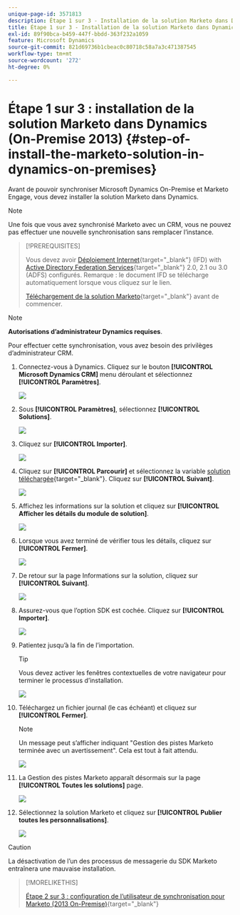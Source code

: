 ```yaml
---
unique-page-id: 3571813
description: Étape 1 sur 3 - Installation de la solution Marketo dans Dynamics (On-Premise 2013) - Documents Marketo - Documentation du produit
title: Étape 1 sur 3 - Installation de la solution Marketo dans Dynamics (On-Premise 2013)
exl-id: 89f90bca-b459-447f-bbdd-363f232a1059
feature: Microsoft Dynamics
source-git-commit: 821d69736b1cbeac0c80718c58a7a3c471387545
workflow-type: tm+mt
source-wordcount: '272'
ht-degree: 0%

---
```


# Étape 1 sur 3 : installation de la solution Marketo dans Dynamics (On-Premise 2013) {#step-of-install-the-marketo-solution-in-dynamics-on-premises}

Avant de pouvoir synchroniser Microsoft Dynamics On-Premise et Marketo Engage, vous devez installer la solution Marketo dans Dynamics.

>[!NOTE]
>
>Une fois que vous avez synchronisé Marketo avec un CRM, vous ne pouvez pas effectuer une nouvelle synchronisation sans remplacer l’instance.

>[!PREREQUISITES]
>
>Vous devez avoir [Déploiement Internet](https://www.microsoft.com/en-us/download/confirmation.aspx?id=41701){target="_blank"} (IFD) with [Active Directory Federation Services](https://msdn.microsoft.com/en-us/library/bb897402.aspx){target="_blank"} 2.0, 2.1 ou 3.0 (ADFS) configurés. Remarque : le document IFD se télécharge automatiquement lorsque vous cliquez sur le lien.
>
>[Téléchargement de la solution Marketo](/help/marketo/product-docs/crm-sync/microsoft-dynamics-sync/sync-setup/download-the-marketo-lead-management-solution.md){target="_blank"} avant de commencer.

>[!NOTE]
>
>**Autorisations d’administrateur Dynamics requises**.
>
>Pour effectuer cette synchronisation, vous avez besoin des privilèges d’administrateur CRM.

1. Connectez-vous à Dynamics. Cliquez sur le bouton **[!UICONTROL Microsoft Dynamics CRM]** menu déroulant et sélectionnez **[!UICONTROL Paramètres]**.

   ![](assets/image2014-12-11-10-3a39-3a41.png)

1. Sous **[!UICONTROL Paramètres]**, sélectionnez **[!UICONTROL Solutions]**.

   ![](assets/image2014-12-11-10-3a39-3a51.png)

1. Cliquez sur **[!UICONTROL Importer]**.

   ![](assets/image2015-3-26-9-3a52-3a10.png)

1. Cliquez sur **[!UICONTROL Parcourir]** et sélectionnez la variable [solution téléchargée](/help/marketo/product-docs/crm-sync/microsoft-dynamics-sync/sync-setup/download-the-marketo-lead-management-solution.md){target="_blank"}. Cliquez sur **[!UICONTROL Suivant]**.

   ![](assets/image2015-3-26-9-3a54-3a1.png)

1. Affichez les informations sur la solution et cliquez sur **[!UICONTROL Afficher les détails du module de solution]**.

   ![](assets/image2015-11-18-11-3a12-3a8.png)

1. Lorsque vous avez terminé de vérifier tous les détails, cliquez sur **[!UICONTROL Fermer]**.

   ![](assets/image2015-10-9-14-3a57-3a3.png)

1. De retour sur la page Informations sur la solution, cliquez sur **[!UICONTROL Suivant]**.

   ![](assets/image2015-3-26-9-3a55-3a17.png)

1. Assurez-vous que l’option SDK est cochée. Cliquez sur **[!UICONTROL Importer]**.

   ![](assets/image2015-3-26-10-3a3-3a11.png)

1. Patientez jusqu’à la fin de l’importation.

   >[!TIP]
   >
   >Vous devez activer les fenêtres contextuelles de votre navigateur pour terminer le processus d’installation.

   ![](assets/image2014-12-11-10-3a41-3a5.png)

1. Téléchargez un fichier journal (le cas échéant) et cliquez sur **[!UICONTROL Fermer]**.

   >[!NOTE]
   >
   >Un message peut s’afficher indiquant &quot;Gestion des pistes Marketo terminée avec un avertissement&quot;. Cela est tout à fait attendu.

   ![](assets/image2014-12-11-10-3a41-3a14.png)

1. La Gestion des pistes Marketo apparaît désormais sur la page **[!UICONTROL Toutes les solutions]** page.

   ![](assets/image2015-3-26-10-3a1-3a21.png)

1. Sélectionnez la solution Marketo et cliquez sur **[!UICONTROL Publier toutes les personnalisations]**.

   ![](assets/image2014-12-11-10-3a41-3a32.png)

>[!CAUTION]
>
>La désactivation de l’un des processus de messagerie du SDK Marketo entraînera une mauvaise installation.

>[!MORELIKETHIS]
>
>[Étape 2 sur 3 : configuration de l’utilisateur de synchronisation pour Marketo (2013 On-Premise)](/help/marketo/product-docs/crm-sync/microsoft-dynamics-sync/sync-setup/connecting-to-legacy-versions/step-2-of-3-configure-2013.md){target="_blank"}
